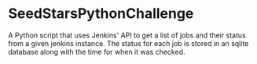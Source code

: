 # SeedStarsPythonChallenge
A Python script that uses Jenkins' API to get a list of jobs and their status from a given jenkins instance. The status for each job is stored in an sqlite database along with the time for when it was checked.
